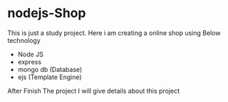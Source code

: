 # nodejs-Shop

This is just a study project. Here i am creating a online shop using Below technology

<ul>
  <li>Node JS</li>
  <li>express</li>
  <li>mongo db (Database)</li>
  <li>ejs (Template Engine)</li>
</ul>

After Finish The project I will give details about this project
